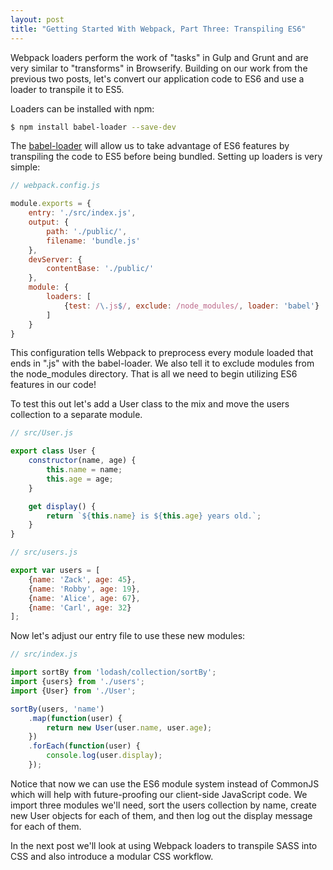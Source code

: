 ```yaml
---
layout: post
title: "Getting Started With Webpack, Part Three: Transpiling ES6"
---
```


Webpack loaders perform the work of "tasks" in Gulp and Grunt and are very similar to "transforms" in Browserify. Building on our work from the previous two posts, let's convert our application code to ES6 and use a loader to transpile it to ES5.  

Loaders can be installed with npm:

```bash
$ npm install babel-loader --save-dev
``` 

The [babel-loader](https://github.com/babel/babel-loader) will allow us to take advantage of ES6 features by transpiling the code to ES5 before being bundled. Setting up loaders is very simple:

```js
// webpack.config.js

module.exports = {
    entry: './src/index.js',
    output: {
        path: './public/',        
        filename: 'bundle.js'
    },
    devServer: {
        contentBase: './public/'
    },
    module: {
        loaders: [
            {test: /\.js$/, exclude: /node_modules/, loader: 'babel'}
        ]
    }
}
```

This configuration tells Webpack to preprocess every module loaded that ends in ".js" with the babel-loader. We also tell it to exclude modules from the node_modules directory. That is all we need to begin utilizing ES6 features in our code!

To test this out let's add a User class to the mix and move the users collection to a separate module.

```js
// src/User.js

export class User {
    constructor(name, age) {
        this.name = name;
        this.age = age;
    }

    get display() {
        return `${this.name} is ${this.age} years old.`;
    }
}
```

```js
// src/users.js

export var users = [
    {name: 'Zack', age: 45},
    {name: 'Robby', age: 19},
    {name: 'Alice', age: 67},
    {name: 'Carl', age: 32}
];
```

Now let's adjust our entry file to use these new modules:

```js
// src/index.js

import sortBy from 'lodash/collection/sortBy';
import {users} from './users';
import {User} from './User';

sortBy(users, 'name')
    .map(function(user) {
        return new User(user.name, user.age);
    })
    .forEach(function(user) {
        console.log(user.display);
    });
```

Notice that now we can use the ES6 module system instead of CommonJS which will help with future-proofing our client-side JavaScript code. We import three modules we'll need, sort the users collection by name, create new User objects for each of them, and then log out the display message for each of them.

In the next post we'll look at using Webpack loaders to transpile SASS into CSS and also introduce a modular CSS workflow.

